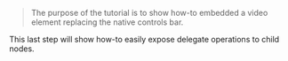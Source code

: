 > The purpose of the tutorial is to show how-to embedded a video element replacing the native controls bar.

This last step will show how-to easily expose delegate operations to child nodes.
